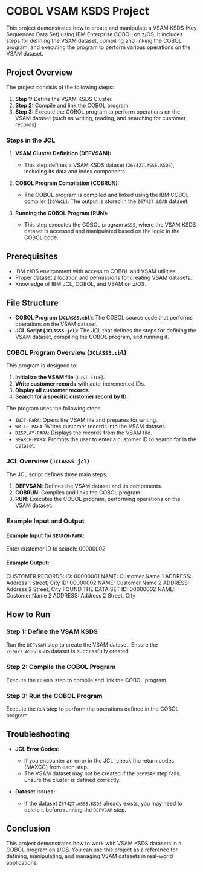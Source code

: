 # COBOL VSAM KSDS Project

This project demonstrates how to create and manipulate a VSAM KSDS (Key Sequenced Data Set) using IBM Enterprise COBOL on z/OS. It includes steps for defining the VSAM dataset, compiling and linking the COBOL program, and executing the program to perform various operations on the VSAM dataset.

## Project Overview

The project consists of the following steps:
1. **Step 1:** Define the VSAM KSDS Cluster.
2. **Step 2:** Compile and link the COBOL program.
3. **Step 3:** Execute the COBOL program to perform operations on the VSAM dataset (such as writing, reading, and searching for customer records).

### Steps in the JCL

1. **VSAM Cluster Definition (DEFVSAM):**
   - This step defines a VSAM KSDS dataset (`Z67427.ASS5.KSDS`), including its data and index components.

2. **COBOL Program Compilation (COBRUN):**
   - The COBOL program is compiled and linked using the IBM COBOL compiler (`IGYWCL`). The output is stored in the `Z67427.LOAD` dataset.

3. **Running the COBOL Program (RUN):**
   - This step executes the COBOL program `ASS5`, where the VSAM KSDS dataset is accessed and manipulated based on the logic in the COBOL code.

## Prerequisites

- IBM z/OS environment with access to COBOL and VSAM utilities.
- Proper dataset allocation and permissions for creating VSAM datasets.
- Knowledge of IBM JCL, COBOL, and VSAM on z/OS.

## File Structure

- **COBOL Program (`JCLASS5.cbl`)**: The COBOL source code that performs operations on the VSAM dataset.
- **JCL Script (`JCLASS5.jcl`)**: The JCL that defines the steps for defining the VSAM dataset, compiling the COBOL program, and running it.

### COBOL Program Overview (`JCLASS5.cbl`)

This program is designed to:

1. **Initialize the VSAM file** (`CUST-FILE`).
2. **Write customer records** with auto-incremented IDs.
3. **Display all customer records**.
4. **Search for a specific customer record by ID**.

The program uses the following steps:
- `INIT-PARA`: Opens the VSAM file and prepares for writing.
- `WRITE-PARA`: Writes customer records into the VSAM dataset.
- `DISPLAY-PARA`: Displays the records from the VSAM file.
- `SEARCH-PARA`: Prompts the user to enter a customer ID to search for in the dataset.

### JCL Overview (`JCLASS5.jcl`)

The JCL script defines three main steps:

1. **DEFVSAM**: Defines the VSAM dataset and its components.
2. **COBRUN**: Compiles and links the COBOL program.
3. **RUN**: Executes the COBOL program, performing operations on the VSAM dataset.

### Example Input and Output

#### Example Input for `SEARCH-PARA`:
Enter customer ID to search: 00000002
#### Example Output:
CUSTOMER RECORDS:
ID: 00000001 NAME: Customer Name 1 ADDRESS: Address 1 Street, City ID: 00000002 NAME: Customer Name 2 ADDRESS: Address 2 Street, City FOUND THE DATA SET ID: 00000002 NAME: Customer Name 2 ADDRESS: Address 2 Street, City

## How to Run

### Step 1: Define the VSAM KSDS

Run the `DEFVSAM` step to create the VSAM dataset. Ensure the `Z67427.ASS5.KSDS` dataset is successfully created.

### Step 2: Compile the COBOL Program

Execute the `COBRUN` step to compile and link the COBOL program.

### Step 3: Run the COBOL Program

Execute the `RUN` step to perform the operations defined in the COBOL program.

## Troubleshooting

- **JCL Error Codes:**
   - If you encounter an error in the JCL, check the return codes (MAXCC) from each step.
   - The VSAM dataset may not be created if the `DEFVSAM` step fails. Ensure the cluster is defined correctly.

- **Dataset Issues:**
   - If the dataset `Z67427.ASS5.KSDS` already exists, you may need to delete it before running the `DEFVSAM` step.

## Conclusion

This project demonstrates how to work with VSAM KSDS datasets in a COBOL program on z/OS. You can use this project as a reference for defining, manipulating, and managing VSAM datasets in real-world applications.
